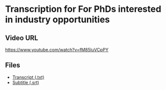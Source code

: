 # Transcription for For PhDs interested in industry opportunities
## Video URL
https://www.youtube.com/watch?v=fM85luVCpPY
 
## Files
- [Transcript (.txt)](./transcript.txt)
- [Subtitle (.srt)](./transcript.srt)
